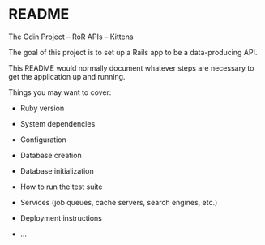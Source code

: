 # README

The Odin Project – RoR APIs – Kittens

The goal of this project is to set up a Rails app to be a data-producing API.

This README would normally document whatever steps are necessary to get the
application up and running.

Things you may want to cover:

* Ruby version

* System dependencies

* Configuration

* Database creation

* Database initialization

* How to run the test suite

* Services (job queues, cache servers, search engines, etc.)

* Deployment instructions

* ...
